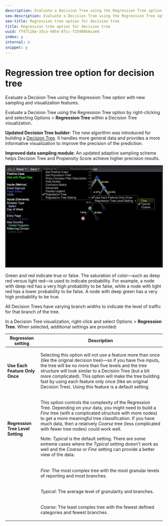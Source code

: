 ```yaml
---
description: Evaluate a Decision Tree using the Regression Tree option with new sampling and visualization features.
seo-description: Evaluate a Decision Tree using the Regression Tree option with new sampling and visualization features.
seo-title: Regression tree option for decision tree
title: Regression tree option for decision tree
uuid: ff47118a-33ca-4954-8fcc-f25980b6cae8
index: y
internal: n
snippet: y
---
```


# Regression tree option for decision tree

Evaluate a Decision Tree using the Regression Tree option with new sampling and visualization features.

Evaluate a Decision Tree using the Regression Tree option by right-clicking and selecting Options > **Regression Tree** within a Decision Tree visualization.

**Updated Decision Tree builder**: The new algorithm was introduced for building a [Decision Tree](https://marketing.adobe.com/resources/help/en_US/insight/client/?f=c_decision_trees). It handles more general data and provides a more informative visualization to improve the precision of the prediction.

**Improved data sampling module**: An updated adaptive sampling scheme helps Decision Tree and Propensity Score achieve higher precision results.

![](assets/CART-RegressionTreeOptions.jpg)

Green and red indicate true or false. The saturation of color—such as deep red versus light red—is used to indicate probability. For example, a node with deep red has a very high probability to be false, while a node with light red has a lower probability to be false. A node with deep green has a very high probability to be true.

All Decision Trees have varying branch widths to indicate the level of traffic for that branch of the tree.

In a Decision Tree visualization, right-click and select Options > **Regression Tree**. When selected, additional settings are provided:  

<table id="table_39E025A3E0B549B4BEDCE0D30A499211"> 
 <thead> 
  <tr> 
   <th colname="col1" class="entry"> Regression setting </th> 
   <th colname="col2" class="entry"> Description </th> 
  </tr>
 </thead>
 <tbody> 
  <tr> 
   <td colname="col1"> <p><b>Use Each Feature Only Once</b> </p> </td> 
   <td colname="col2"> <p>Selecting this option will not use a feature more than once (like the original decision tree)—so if you have five inputs, the tree will be no more than five levels and the tree structure will look similar to a Decision Tree (but a bit more complicated). This option will make the tree building fast by using each feature only once (like an original Decision Tree). Using this feature is a default setting. </p> </td> 
  </tr> 
  <tr> 
   <td colname="col1"> <p><b>Regression Tree Level Setting </b> </p> </td> 
   <td colname="col2"> <p>This option controls the complexity of the Regression Tree. Depending on your data, you might need to build a <i>Fine</i> tree (with a complicated structure with more nodes) to get a more meaningful tree classification. If you have much data, then a relatively <i>Coarse</i> tree (less complicated with fewer tree nodes) could work well. </p> <p> <p>Note: <i>Typical</i> is the default setting. There are some extreme cases where the <i>Typical</i> setting doesn't work as well and the <i>Coarse</i> or <i>Fine</i> setting can provide a better view of the data. </p> </p> </td> 
  </tr> 
  <tr> 
   <td colname="col1"> </td> 
   <td colname="col2"> <p><i>Fine</i>: The most complex tree with the most granular levels of reporting and most branches. </p> </td> 
  </tr> 
  <tr> 
   <td colname="col1"> </td> 
   <td colname="col2"> <p><i>Typical</i>: The average level of granularity and branches. </p> </td> 
  </tr> 
  <tr> 
   <td colname="col1"> </td> 
   <td colname="col2"> <p><i>Coarse</i>: The least complex tree with the fewest defined categories and fewest branches. </p> </td> 
  </tr> 
 </tbody> 
</table>


